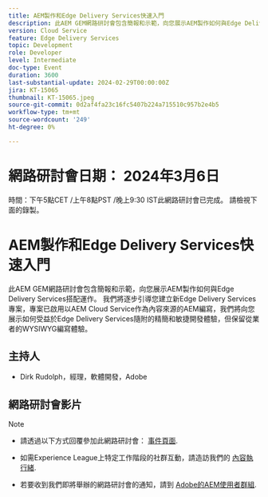 ```yaml
---
title: AEM製作和Edge Delivery Services快速入門
description: 此AEM GEM網路研討會包含簡報和示範，向您展示AEM製作如何與Edge Delivery Services搭配運作。 我們將逐步引導您建立新Edge Delivery Services專案，專案已啟用以AEM Cloud Service作為內容來源的AEM編寫，我們將向您展示如何受益於Edge Delivery Services隨附的精簡和敏捷開發體驗，但保留從業者的WYSIWYG編寫體驗。
version: Cloud Service
feature: Edge Delivery Services
topic: Development
role: Developer
level: Intermediate
doc-type: Event
duration: 3600
last-substantial-update: 2024-02-29T00:00:00Z
jira: KT-15065
thumbnail: KT-15065.jpeg
source-git-commit: 0d2af4fa23c16fc5407b224a715510c957b2e4b5
workflow-type: tm+mt
source-wordcount: '249'
ht-degree: 0%

---
```



# 網路研討會日期： 2024年3月6日
時間：下午5點CET /上午8點PST /晚上9:30 IST此網路研討會已完成。 請檢視下面的錄製。

# AEM製作和Edge Delivery Services快速入門

此AEM GEM網路研討會包含簡報和示範，向您展示AEM製作如何與Edge Delivery Services搭配運作。 我們將逐步引導您建立新Edge Delivery Services專案，專案已啟用以AEM Cloud Service作為內容來源的AEM編寫，我們將向您展示如何受益於Edge Delivery Services隨附的精簡和敏捷開發體驗，但保留從業者的WYSIWYG編寫體驗。

## 主持人

* Dirk Rudolph，經理，軟體開發，Adobe

## 網路研討會影片

>[!NOTE]
>
>* 請透過以下方式回覆參加此網路研討會： [事件頁面](https://adobe.ly/4bz9T0H).
> 
>* 如需Experience League上特定工作階段的社群互動，請造訪我們的 [內容執行緒](https://adobe.ly/48m4dEm).
>
>* 若要收到我們即將舉辦的網路研討會的通知，請到 [Adobe的AEM使用者群組](https://aem-augs.adobe.com/).

